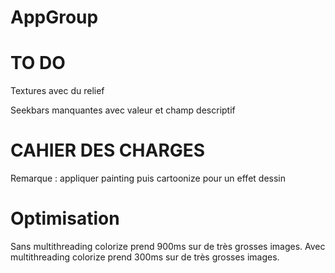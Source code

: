 # AppGroup

# TO DO

Textures avec du relief

Seekbars manquantes avec valeur et champ descriptif

# CAHIER DES CHARGES

Remarque : appliquer painting puis cartoonize pour un effet dessin

# Optimisation

Sans multithreading  colorize prend 900ms sur de très grosses images.
Avec multithreading colorize prend 300ms sur de très grosses images.
